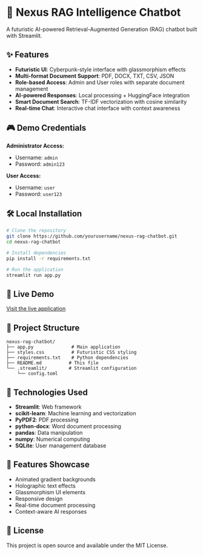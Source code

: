 # 🚀 Nexus RAG Intelligence Chatbot

A futuristic AI-powered Retrieval-Augmented Generation (RAG) chatbot built with Streamlit.

## ✨ Features

- **Futuristic UI**: Cyberpunk-style interface with glassmorphism effects
- **Multi-format Document Support**: PDF, DOCX, TXT, CSV, JSON
- **Role-based Access**: Admin and User roles with separate document management
- **AI-powered Responses**: Local processing + HuggingFace integration
- **Smart Document Search**: TF-IDF vectorization with cosine similarity
- **Real-time Chat**: Interactive chat interface with context awareness

## 🎮 Demo Credentials

**Administrator Access:**
- Username: `admin`
- Password: `admin123`

**User Access:**
- Username: `user`
- Password: `user123`

## 🛠️ Local Installation

```bash
# Clone the repository
git clone https://github.com/yourusername/nexus-rag-chatbot.git
cd nexus-rag-chatbot

# Install dependencies
pip install -r requirements.txt

# Run the application
streamlit run app.py
```

## 🚀 Live Demo

[Visit the live application](https://your-app-url.streamlit.app)

## 📁 Project Structure

```
nexus-rag-chatbot/
├── app.py              # Main application
├── styles.css          # Futuristic CSS styling
├── requirements.txt    # Python dependencies
├── README.md          # This file
└── .streamlit/        # Streamlit configuration
    └── config.toml
```

## 🔧 Technologies Used

- **Streamlit**: Web framework
- **scikit-learn**: Machine learning and vectorization
- **PyPDF2**: PDF processing
- **python-docx**: Word document processing
- **pandas**: Data manipulation
- **numpy**: Numerical computing
- **SQLite**: User management database

## 🎨 Features Showcase

- Animated gradient backgrounds
- Holographic text effects
- Glassmorphism UI elements
- Responsive design
- Real-time document processing
- Context-aware AI responses

## 📄 License

This project is open source and available under the MIT License.